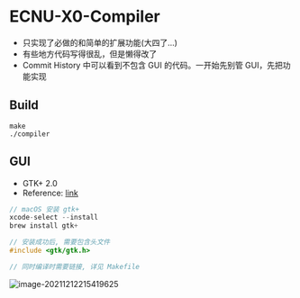 # ECNU-X0-Compiler

- 只实现了必做的和简单的扩展功能(大四了...)
- 有些地方代码写得很乱，但是懒得改了
- Commit History 中可以看到不包含 GUI 的代码。一开始先别管 GUI，先把功能实现



## Build

```
make
./compiler
```



## GUI

- GTK+ 2.0
- Reference: [link](https://github.com/mizunashi-sh/NaiveCompiler)



```c++
// macOS 安装 gtk+
xcode-select --install
brew install gtk+
```

```c++
// 安装成功后, 需要包含头文件
#include <gtk/gtk.h>

// 同时编译时需要链接, 详见 Makefile
```



![image-20211212215419625](https://tva1.sinaimg.cn/large/008i3skNgy1gxbe5dvosnj316o0u0ju6.jpg)
